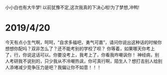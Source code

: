 小小白也有大牛梦!
以前犹豫不定,这次我真的下决心啦!为了梦想,冲鸭!


# 2019/4/20
今天有点小生气啊，呵呵，“自求多福吧，勇气可嘉”，请问你说出这种话的时候你想想你配吗？双非怎么了？还不能考别的学校了呗？
你等着，如果哪天你考上了，行，你说这话可以。你要没考上，我考上了，你看我咋嘲讽你！
神经病，别人考研我不说别的，只少我从不冷嘲热讽，你可真行啊，陌生人？想打击别人给别人添堵减少竞争压力是吧？我偏让你不如意！！！


